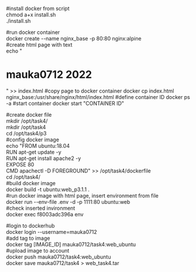 #install docker from script  
chmod a+x install.sh  
./install.sh  
  
#run docker container  
docker create --name nginx_base -p 80:80 nginx:alpine  
#create html page with text  
echo "<html>   
<head>
<title>mauka0712 2022</title>  
</head>  
<body>  
<h1>mauka0712 2022</h1>  
</body>" >> index.html  
#copy page to docker container  
docker cp index.html nginx_base:/usr/share/nginx/html/index.html  
#define container ID  
docker ps -a  
#start container  
docker start "CONTAINER ID"  
  
#create docker file  
mkdir /opt/task4/  
mkdir /opt/task4  
cd /opt/task4/p3  
#config docker image  
echo "FROM ubuntu:18.04  
RUN apt-get update -y  
RUN apt-get install apache2 -y  
EXPOSE 80  
CMD apachectl -D FOREGROUND" >> /opt/task4/dockerfile  
cd /opt/task4/  
#build docker image  
docker build -t ubuntu:web_p3.1.1 .  
#run docker image with html page, insert environment from file  
docker run --env-file .env -d -p 1111:80 ubuntu:web  
#check inserted invironment  
docker exec f8003adc396a env  
  
#login to dockerhub  
docker login --username=mauka0712  
#add tag to image  
docker tag [IMAGE_ID] mauka0712/task4:web_ubuntu  
#upload image to account  
docker push mauka0712/task4:web_ubuntu  
docker save mauka0712/task4 > web_task4.tar  



